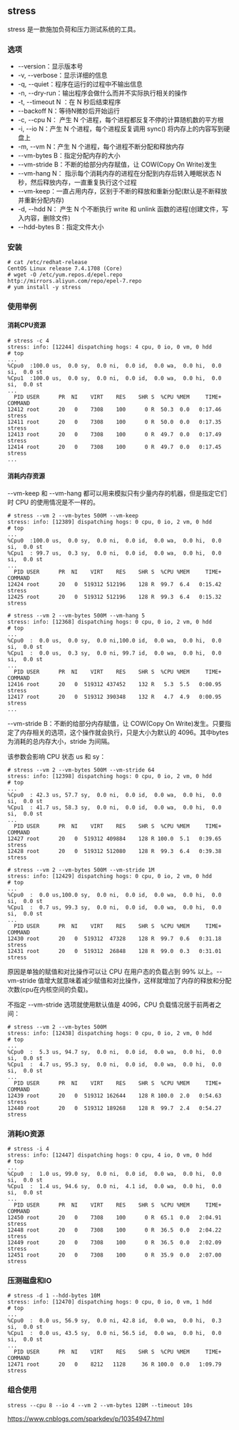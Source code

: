 ## stress

stress 是一款施加负荷和压力测试系统的工具。

### 选项

* --version：显示版本号
* -v, --verbose：显示详细的信息
* -q, --quiet：程序在运行的过程中不输出信息
* -n, --dry-run：输出程序会做什么而并不实际执行相关的操作
* -t, --timeout N ：在 N 秒后结束程序  
* --backoff N：等待N微妙后开始运行
* -c, --cpu N： 产生 N 个进程，每个进程都反复不停的计算随机数的平方根
* -i, --io N：产生 N 个进程，每个进程反复调用 sync() 将内存上的内容写到硬盘上
* -m, --vm N：产生 N 个进程，每个进程不断分配和释放内存
* --vm-bytes B：指定分配内存的大小
* --vm-stride B：不断的给部分内存赋值，让 COW(Copy On Write)发生
* --vm-hang N： 指示每个消耗内存的进程在分配到内存后转入睡眠状态 N 秒，然后释放内存，一直重复执行这个过程
* --vm-keep：一直占用内存，区别于不断的释放和重新分配(默认是不断释放并重新分配内存)
* -d, --hdd N： 产生 N 个不断执行 write 和 unlink 函数的进程(创建文件，写入内容，删除文件)
* --hdd-bytes B：指定文件大小

### 安装

```shell
# cat /etc/redhat-release 
CentOS Linux release 7.4.1708 (Core)
# wget -O /etc/yum.repos.d/epel.repo http://mirrors.aliyun.com/repo/epel-7.repo
# yum install -y stress
```

### 使用举例

#### 消耗CPU资源

```shell
# stress -c 4
stress: info: [12244] dispatching hogs: 4 cpu, 0 io, 0 vm, 0 hdd
# top
...
%Cpu0  :100.0 us,  0.0 sy,  0.0 ni,  0.0 id,  0.0 wa,  0.0 hi,  0.0 si,  0.0 st
%Cpu1  :100.0 us,  0.0 sy,  0.0 ni,  0.0 id,  0.0 wa,  0.0 hi,  0.0 si,  0.0 st
...
  PID USER      PR  NI    VIRT    RES    SHR S  %CPU %MEM     TIME+ COMMAND                                 
12412 root      20   0    7308    100      0 R  50.3  0.0   0:17.46 stress                                  
12411 root      20   0    7308    100      0 R  50.0  0.0   0:17.35 stress                                  
12413 root      20   0    7308    100      0 R  49.7  0.0   0:17.49 stress                                  
12414 root      20   0    7308    100      0 R  49.7  0.0   0:17.45 stress 
...
```

#### 消耗内存资源

--vm-keep 和 --vm-hang 都可以用来模拟只有少量内存的机器，但是指定它们时 CPU 的使用情况是不一样的。

```shell
# stress --vm 2 --vm-bytes 500M --vm-keep
stress: info: [12389] dispatching hogs: 0 cpu, 0 io, 2 vm, 0 hdd
# top
...
%Cpu0  :100.0 us,  0.0 sy,  0.0 ni,  0.0 id,  0.0 wa,  0.0 hi,  0.0 si,  0.0 st
%Cpu1  : 99.7 us,  0.3 sy,  0.0 ni,  0.0 id,  0.0 wa,  0.0 hi,  0.0 si,  0.0 st
...
  PID USER      PR  NI    VIRT    RES    SHR S  %CPU %MEM     TIME+ COMMAND                                 
12424 root      20   0  519312 512196    128 R  99.7  6.4   0:15.42 stress                                  
12425 root      20   0  519312 512196    128 R  99.3  6.4   0:15.32 stress  
```

```shell
# stress --vm 2 --vm-bytes 500M --vm-hang 5
stress: info: [12368] dispatching hogs: 0 cpu, 0 io, 2 vm, 0 hdd
# top
...
%Cpu0  :  0.0 us,  0.0 sy,  0.0 ni,100.0 id,  0.0 wa,  0.0 hi,  0.0 si,  0.0 st
%Cpu1  :  0.0 us,  0.3 sy,  0.0 ni, 99.7 id,  0.0 wa,  0.0 hi,  0.0 si,  0.0 st
...
  PID USER      PR  NI    VIRT    RES    SHR S  %CPU %MEM     TIME+ COMMAND                                 
12416 root      20   0  519312 437452    132 R   5.3  5.5   0:00.95 stress                                  
12417 root      20   0  519312 390348    132 R   4.7  4.9   0:00.95 stress   
...
```

--vm-stride B：不断的给部分内存赋值，让 COW(Copy On Write)发生。只要指定了内存相关的选项，这个操作就会执行，只是大小为默认的 4096。其中bytes 为消耗的总内存大小，stride 为间隔。

该参数会影响 CPU 状态 us 和 sy：

```shell
# stress --vm 2 --vm-bytes 500M --vm-stride 64
stress: info: [12398] dispatching hogs: 0 cpu, 0 io, 2 vm, 0 hdd
# top
...
%Cpu0  : 42.3 us, 57.7 sy,  0.0 ni,  0.0 id,  0.0 wa,  0.0 hi,  0.0 si,  0.0 st
%Cpu1  : 41.7 us, 58.3 sy,  0.0 ni,  0.0 id,  0.0 wa,  0.0 hi,  0.0 si,  0.0 st
...
  PID USER      PR  NI    VIRT    RES    SHR S  %CPU %MEM     TIME+ COMMAND                                 
12427 root      20   0  519312 409884    128 R 100.0  5.1   0:39.65 stress                                  
12428 root      20   0  519312 512080    128 R  99.3  6.4   0:39.38 stress  
```

```shell
# stress --vm 2 --vm-bytes 500M --vm-stride 1M
stress: info: [12429] dispatching hogs: 0 cpu, 0 io, 2 vm, 0 hdd
# top
...
%Cpu0  :  0.0 us,100.0 sy,  0.0 ni,  0.0 id,  0.0 wa,  0.0 hi,  0.0 si,  0.0 st
%Cpu1  :  0.7 us, 99.3 sy,  0.0 ni,  0.0 id,  0.0 wa,  0.0 hi,  0.0 si,  0.0 st
...
  PID USER      PR  NI    VIRT    RES    SHR S  %CPU %MEM     TIME+ COMMAND                                 
12430 root      20   0  519312  47328    128 R  99.7  0.6   0:31.18 stress                                  
12431 root      20   0  519312  26848    128 R  99.0  0.3   0:31.01 stress    
```

原因是单独的赋值和对比操作可以让 CPU 在用户态的负载占到 99% 以上。--vm-stride 值增大就意味着减少赋值和对比操作，这样就增加了内存的释放和分配次数(cpu在内核空间的负载)。

不指定 --vm-stride 选项就使用默认值是 4096，CPU 负载情况居于前两者之间：

```shell
# stress --vm 2 --vm-bytes 500M
stress: info: [12438] dispatching hogs: 0 cpu, 0 io, 2 vm, 0 hdd
# top
...
%Cpu0  :  5.3 us, 94.7 sy,  0.0 ni,  0.0 id,  0.0 wa,  0.0 hi,  0.0 si,  0.0 st
%Cpu1  :  4.7 us, 95.3 sy,  0.0 ni,  0.0 id,  0.0 wa,  0.0 hi,  0.0 si,  0.0 st
...
  PID USER      PR  NI    VIRT    RES    SHR S  %CPU %MEM     TIME+ COMMAND                                 
12439 root      20   0  519312 162644    128 R 100.0  2.0   0:54.63 stress                                  
12440 root      20   0  519312 189268    128 R  99.7  2.4   0:54.27 stress  
```

### 消耗IO资源

```shell
# stress -i 4
stress: info: [12447] dispatching hogs: 0 cpu, 4 io, 0 vm, 0 hdd
# top
...
%Cpu0  :  1.0 us, 99.0 sy,  0.0 ni,  0.0 id,  0.0 wa,  0.0 hi,  0.0 si,  0.0 st
%Cpu1  :  1.4 us, 94.6 sy,  0.0 ni,  4.1 id,  0.0 wa,  0.0 hi,  0.0 si,  0.0 st
...
  PID USER      PR  NI    VIRT    RES    SHR S  %CPU %MEM     TIME+ COMMAND                                 
12450 root      20   0    7308    100      0 R  65.1  0.0   2:04.91 stress                                  
12448 root      20   0    7308    100      0 R  36.5  0.0   2:04.22 stress                                  
12449 root      20   0    7308    100      0 R  36.5  0.0   2:02.09 stress                                  
12451 root      20   0    7308    100      0 R  35.9  0.0   2:07.00 stress 
```

### 压测磁盘和IO

```shell
# stress -d 1 --hdd-bytes 10M
stress: info: [12470] dispatching hogs: 0 cpu, 0 io, 0 vm, 1 hdd
# top
...
%Cpu0  :  0.0 us, 56.9 sy,  0.0 ni, 42.8 id,  0.0 wa,  0.0 hi,  0.3 si,  0.0 st
%Cpu1  :  0.0 us, 43.5 sy,  0.0 ni, 56.5 id,  0.0 wa,  0.0 hi,  0.0 si,  0.0 st
...
  PID USER      PR  NI    VIRT    RES    SHR S  %CPU %MEM     TIME+ COMMAND                                 
12471 root      20   0    8212   1128     36 R 100.0  0.0   1:09.79 stress  
```

### 组合使用

```shell
stress --cpu 8 --io 4 --vm 2 --vm-bytes 128M --timeout 10s
```



<https://www.cnblogs.com/sparkdev/p/10354947.html>